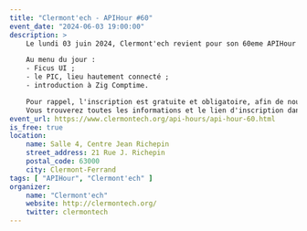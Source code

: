 ```yaml
---
title: "Clermont'ech - APIHour #60"
event_date: "2024-06-03 19:00:00"
description: >
    Le lundi 03 juin 2024, Clermont'ech revient pour son 60eme APIHour !

    Au menu du jour :
    - Ficus UI ;
    - le PIC, lieu hautement connecté ;
    - introduction à Zig Comptime.

    Pour rappel, l'inscription est gratuite et obligatoire, afin de nous permettre de préparer au mieux la soirée.
    Vous trouverez toutes les informations et le lien d'inscription dans la page de l'évènement !
event_url: https://www.clermontech.org/api-hours/api-hour-60.html
is_free: true
location:
    name: Salle 4, Centre Jean Richepin
    street_address: 21 Rue J. Richepin
    postal_code: 63000
    city: Clermont-Ferrand
tags: [ "APIHour", "Clermont'ech" ]
organizer:
    name: "Clermont'ech"
    website: http://clermontech.org/
    twitter: clermontech
---
```


